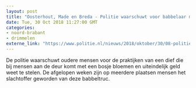 ```yaml
---
layout: post
title: "Oosterhout, Made en Breda - Politie waarschuwt voor babbelaar met bloemen"
date: Tue, 30 Oct 2018 11:27:00 GMT
categories: 
- noord-brabant 
- drimmelen 
externe_link: "https://www.politie.nl/nieuws/2018/oktober/30/08-politie-waarschuwt-voor-babbelaar-met-bloemen.html"
---
```


De politie waarschuwt oudere mensen voor de praktijken van een dief die bij mensen aan de deur komt met een bosje bloemen en uiteindelijk geld weet te stelen. De afgelopen weken zijn op meerdere plaatsen mensen het slachtoffer geworden van deze babbeltruc.
